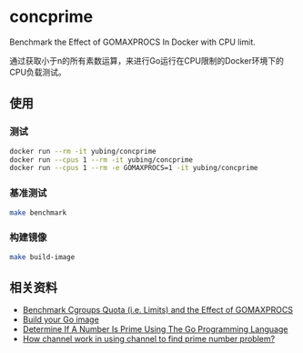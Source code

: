 # concprime

Benchmark the Effect of GOMAXPROCS In Docker with CPU limit.

通过获取小于n的所有素数运算，来进行Go运行在CPU限制的Docker环境下的CPU负载测试。

## 使用

### 测试

```bash
docker run --rm -it yubing/concprime
docker run --cpus 1 --rm -it yubing/concprime
docker run --cpus 1 --rm -e GOMAXPROCS=1 -it yubing/concprime
```

### 基准测试

```bash
make benchmark
```

### 构建镜像

```bash
make build-image
```

## 相关资料

- [Benchmark Cgroups Quota (i.e. Limits) and the Effect of GOMAXPROCS](https://github.com/embano1/gotutorials/tree/master/concprime)
- [Build your Go image](https://docs.docker.com/language/golang/build-images/)
- [Determine If A Number Is Prime Using The Go Programming Language](https://www.thepolyglotdeveloper.com/2016/12/determine-number-prime-using-golang/)
- [How channel work in using channel to find prime number problem?](https://stackoverflow.com/questions/65287453/how-channel-work-in-using-channel-to-find-prime-number-problem)